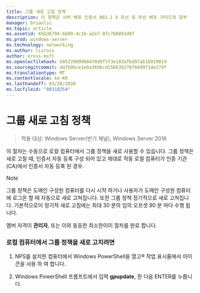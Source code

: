 ```yaml
---
title: 그룹 새로 고침 정책
description: 이 항목은 서버 배포 인증서 802.1 X 유선 및 무선 배포 가이드의 일부
manager: brianlic
ms.topic: article
ms.assetid: 65b36794-bb09-4c1b-a2e7-8fc780893d97
ms.prod: windows-server
ms.technology: networking
ms.author: lizross
author: eross-msft
ms.openlocfilehash: b9522909960470d9f5f3e183afbd97ab1b919019
ms.sourcegitcommit: da7b9bce1eba369bcd156639276f6899714e279f
ms.translationtype: MT
ms.contentlocale: ko-KR
ms.lasthandoff: 03/26/2020
ms.locfileid: "80318254"
---
```

# <a name="refresh-group-policy"></a>그룹 새로 고침 정책

>적용 대상: Windows Server(반기 채널), Windows Server 2016

이 절차는 수동으로 로컬 컴퓨터에서 그룹 정책을 새로 사용할 수 있습니다. 그룹 정책은 새로 고칠 때, 인증서 자동 등록 구성 되어 있고 제대로 작동 로컬 컴퓨터가 인증 기관 (CA)에서 인증서 자동 등록 된 경우.  
  
> [!NOTE]  
> 그룹 정책은 도메인 구성원 컴퓨터를 다시 시작 하거나 사용자가 도메인 구성원 컴퓨터에 로그온 할 때 자동으로 새로 고쳐집니다. 또한 그룹 정책 정기적으로 새로 고쳐집니다. 기본적으로이 정기적 새로 고침에는 최대 30 분의 임의 오프셋 90 분 마다 수행 됩니다.  
  
멤버 자격이 **관리자**, 또는 이와 동등한 최소한이이 절차를 완료 합니다.  
  
### <a name="to-refresh-group-policy-on-the-local-computer"></a>로컬 컴퓨터에서 그룹 정책을 새로 고치려면  
  
1.  NPS를 설치한 컴퓨터에서 Windows PowerShell을 열고&reg; 작업 표시줄에서 아이콘을 사용 하 여 합니다.  
  
2.  Windows PowerShell 프롬프트에서 입력 **gpupdate**, 한 다음 ENTER를 누릅니다.  
  


